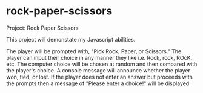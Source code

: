 # rock-paper-scissors
Project: Rock Paper Scissors

This project will demonstate my Javascript abilities.

The player will be prompted with, "Pick Rock, Paper, or Scissors." The player can input their choice in any manner they like i.e. Rock, rock, ROcK, etc. The computer choice will be chosen at random and then compared with the player's choice. A console message will announce whether the player won, tied, or lost. If the player does not enter an answer but proceeds with the prompts then a message of "Please enter a choice!" will be displayed.
